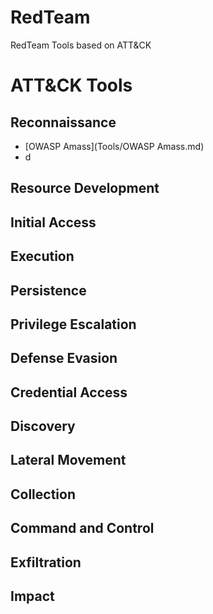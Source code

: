 # RedTeam
RedTeam Tools based on ATT&amp;CK


# ATT&CK Tools
## Reconnaissance
- [OWASP Amass](Tools/OWASP Amass.md)
- d

## Resource Development
## Initial Access
## Execution
## Persistence
## Privilege Escalation
## Defense Evasion
## Credential Access
## Discovery
## Lateral Movement
## Collection
## Command and Control
## Exfiltration
## Impact
